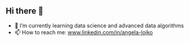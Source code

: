 ## Hi there 👋

- 🌱 I’m currently learning data science and advanced data algorithms
- 📫 How to reach me: www.linkedin.com/in/angela-lojko

